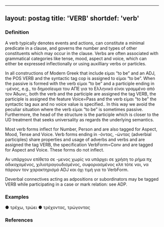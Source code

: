  ---
layout: postag
title: 'VERB'
shortdef: 'verb'
---
 
 

### Definition

A verb typically denotes events and actions, can constitute a minimal predicate in a clause, and governs the number and types of other constituents which may occur in the clause. Verbs are often associated with grammatical categories like tense, mood, aspect and voice, which can either be expressed inflectionally or using auxilliary verbs or particles.

 In all constructions of Modern Greek that include είμαι “to be”  and an ADJ, the POS VERB and the syntactic tag cop is assigned to είμαι “to be”. When the passive is formed with the verb είμαι “to be” and a participle ending in -μένος, e.g., το δημοσίευμα του ΑΠΕ για το Ελληνικό είναι γραμμένο από τον Άδωνι;, both the verb and the participle are assigned the tag VERB, the participle is assigned the feature Voice=Pass and the verb είμαι “to be” the syntactic tag aux and no voice value is specified..
In this way we avoid the peculiar situation where the verb είμαι “to be” is sometimes passive. Furthermore, the head of the structure is the participle which is closer to the UD treatment that seeks universality as regards the underlying semantics. 

Most verb forms inflect for Number, Person and are also tagged for Aspect, Mood, Tense and Voice. 
Verb forms ending in -όντας, -ώντας (adverbial participles) share properties and usage of adverbs and verbs and are assigned the tag VERB, the specification VerbForm=Conv and are tagged for Aspect and Voice.  These forms do not inflect.

Αν υπάρχουν επίθετα σε -μενος χωρίς να υπάρχει σε χρήση το ρήμα πχ αδικοχαμένος, χιλιοτραγουδισμένος, συφοριασμένος κλπ τότε ναι, να πάρουν τον χαρακτηρισμό ADJ και όχι τιμή για το VerbForm.

Deverbal connectives acting as adpositions or subordinators may be tagged VERB while participating in a case or mark relation: see ADP.


### Examples
●	τρέχω, τρώει
●	τρέχοντας, τρώγοντας

### References
 

